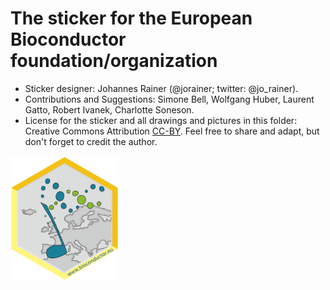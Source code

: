 # The sticker for the European Bioconductor foundation/organization

* Sticker designer: Johannes Rainer (@jorainer; twitter: @jo_rainer).
* Contributions and Suggestions: Simone Bell, Wolfgang Huber, Laurent Gatto,
  Robert Ivanek, Charlotte Soneson.
* License for the sticker and all drawings and pictures in this folder: Creative
  Commons Attribution
  [CC-BY](https://creativecommons.org/licenses/by/2.0/). Feel free to share and
  adapt, but don't forget to credit the author.

<img src="./EuroBioC.png" height="200">


